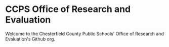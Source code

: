 # CCPS Office of Research and Evaluation

Welcome to the Chesterfield County Public Schools' Office of Research and Evaluation's Github org.